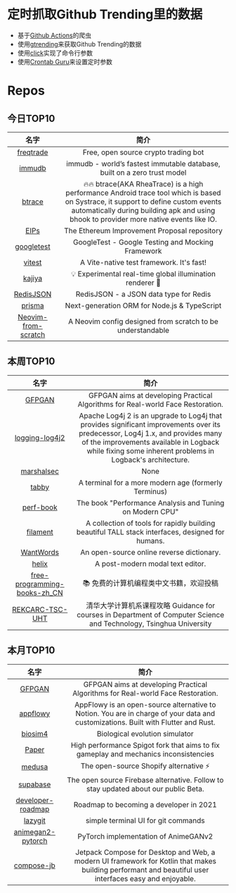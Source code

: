 # 定时抓取Github Trending里的数据
* 基于[Github Actions](https://docs.github.com/en/actions)的爬虫
* 使用[gtrending](https://github.com/hedythedev/gtrending)来获取Github Trending的数据
* 使用[click](https://github.com/pallets/click)实现了命令行参数
* 使用[Crontab Guru](https://crontab.guru/)来设置定时参数

# Repos
## 今日TOP10 
<!-- START OF DAILY_TOP10_REPOS -->
| 名字 | 简介 |
| :----: | :----: |
| [freqtrade](https://github.com/freqtrade/freqtrade) | Free, open source crypto trading bot |
| [immudb](https://github.com/codenotary/immudb) | immudb - world’s fastest immutable database, built on a zero trust model |
| [btrace](https://github.com/bytedance/btrace) | 🔥🔥 btrace(AKA RheaTrace) is a high performance Android trace tool which is based on Systrace, it support to define custom events automatically during building apk and using bhook to provider more native events like IO. |
| [EIPs](https://github.com/ethereum/EIPs) | The Ethereum Improvement Proposal repository |
| [googletest](https://github.com/google/googletest) | GoogleTest - Google Testing and Mocking Framework |
| [vitest](https://github.com/vitest-dev/vitest) | A Vite-native test framework. It's fast! |
| [kajiya](https://github.com/EmbarkStudios/kajiya) | 💡 Experimental real-time global illumination renderer 🦀 |
| [RedisJSON](https://github.com/RedisJSON/RedisJSON) | RedisJSON - a JSON data type for Redis |
| [prisma](https://github.com/prisma/prisma) | Next-generation ORM for Node.js & TypeScript | PostgreSQL, MySQL, MariaDB, SQL Server, SQLite & MongoDB (Preview) |
| [Neovim-from-scratch](https://github.com/LunarVim/Neovim-from-scratch) | A Neovim config designed from scratch to be understandable |
<!-- END OF DAILY_TOP10_REPOS -->

## 本周TOP10
<!-- START OF WEEKLY_TOP10_REPOS -->
| 名字 | 简介 |
| :----: | :----: |
| [GFPGAN](https://github.com/TencentARC/GFPGAN) | GFPGAN aims at developing Practical Algorithms for Real-world Face Restoration. |
| [logging-log4j2](https://github.com/apache/logging-log4j2) | Apache Log4j 2 is an upgrade to Log4j that provides significant improvements over its predecessor, Log4j 1.x, and provides many of the improvements available in Logback while fixing some inherent problems in Logback's architecture. |
| [marshalsec](https://github.com/mbechler/marshalsec) | None |
| [tabby](https://github.com/Eugeny/tabby) | A terminal for a more modern age (formerly Terminus) |
| [perf-book](https://github.com/dendibakh/perf-book) | The book "Performance Analysis and Tuning on Modern CPU" |
| [filament](https://github.com/laravel-filament/filament) | A collection of tools for rapidly building beautiful TALL stack interfaces, designed for humans. |
| [WantWords](https://github.com/thunlp/WantWords) | An open-source online reverse dictionary. |
| [helix](https://github.com/helix-editor/helix) | A post-modern modal text editor. |
| [free-programming-books-zh_CN](https://github.com/justjavac/free-programming-books-zh_CN) | 📚 免费的计算机编程类中文书籍，欢迎投稿 |
| [REKCARC-TSC-UHT](https://github.com/PKUanonym/REKCARC-TSC-UHT) | 清华大学计算机系课程攻略 Guidance for courses in Department of Computer Science and Technology, Tsinghua University |
<!-- END OF WEEKLY_TOP10_REPOS -->

## 本月TOP10
<!-- START OF MONTHLY_TOP10_REPOS -->
| 名字 | 简介 |
| :----: | :----: |
| [GFPGAN](https://github.com/TencentARC/GFPGAN) | GFPGAN aims at developing Practical Algorithms for Real-world Face Restoration. |
| [appflowy](https://github.com/AppFlowy-IO/appflowy) | AppFlowy is an open-source alternative to Notion. You are in charge of your data and customizations. Built with Flutter and Rust. |
| [biosim4](https://github.com/davidrmiller/biosim4) | Biological evolution simulator |
| [Paper](https://github.com/PaperMC/Paper) | High performance Spigot fork that aims to fix gameplay and mechanics inconsistencies |
| [medusa](https://github.com/medusajs/medusa) | The open-source Shopify alternative ⚡️ |
| [supabase](https://github.com/supabase/supabase) | The open source Firebase alternative. Follow to stay updated about our public Beta. |
| [developer-roadmap](https://github.com/kamranahmedse/developer-roadmap) | Roadmap to becoming a developer in 2021 |
| [lazygit](https://github.com/jesseduffield/lazygit) | simple terminal UI for git commands |
| [animegan2-pytorch](https://github.com/bryandlee/animegan2-pytorch) | PyTorch implementation of AnimeGANv2 |
| [compose-jb](https://github.com/JetBrains/compose-jb) | Jetpack Compose for Desktop and Web, a modern UI framework for Kotlin that makes building performant and beautiful user interfaces easy and enjoyable. |
<!-- END OF MONTHLY_TOP10_REPOS -->
